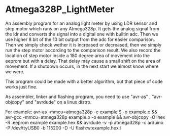 # Atmega328P_LightMeter
An assembly program for an analog light meter by using LDR sensor and step motor which runs on any Atmega328p. It gets the analog signal from the ldr and converts the signal into a digital one with builtin adc. Then we use higher 8 bit of the 10 bit output from the adc for easier comparison. Then we simply check wether it is increased or decreased, then we simply run the step motor according to the comparison result. We also record the location of step motor inside a 180 degree area of movement into the eeprom but with a delay. That delay may cause a small shift on the area of movement. If a shutdown occurs, in the next start we almost know where we were.

This program could be made with a better algorithm, but that piece of code works just fine.

As assembler, linker and flashing program, you need to use "avr-as" , "avr-objcopy" and "avrdude" on a linux distro.

For example:
avr-as -mmcu=atmega328p -c example.S -o example.o && 
avr-gcc -mmcu=atmega328p example.o -o example &&
avr-objcopy -O ihex -R .eeprom example example.hex &&
avrdude -v -p atmega328p -c arduino -P /dev/ttyUSB0 -b 115200 -D -U flash:w:example.hex:i
